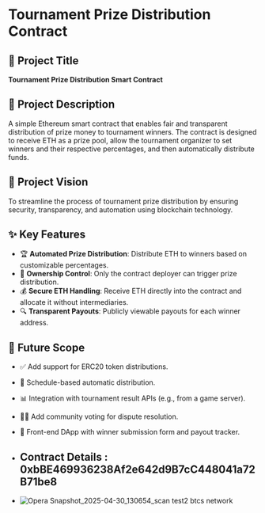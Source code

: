# Tournament Prize Distribution Contract

## 📌 Project Title
**Tournament Prize Distribution Smart Contract**

## 📖 Project Description
A simple Ethereum smart contract that enables fair and transparent distribution of prize money to tournament winners. The contract is designed to receive ETH as a prize pool, allow the tournament organizer to set winners and their respective percentages, and then automatically distribute funds.

## 🌟 Project Vision
To streamline the process of tournament prize distribution by ensuring security, transparency, and automation using blockchain technology.

## ✨ Key Features
- 🏆 **Automated Prize Distribution**: Distribute ETH to winners based on customizable percentages.
- 🔐 **Ownership Control**: Only the contract deployer can trigger prize distribution.
- 💰 **Secure ETH Handling**: Receive ETH directly into the contract and allocate it without intermediaries.
- 🔍 **Transparent Payouts**: Publicly viewable payouts for each winner address.

## 🚀 Future Scope
- ✅ Add support for ERC20 token distributions.
- 📅 Schedule-based automatic distribution.
- 📊 Integration with tournament result APIs (e.g., from a game server).
- 🧑‍⚖️ Add community voting for dispute resolution.
- 🧩 Front-end DApp with winner submission form and payout tracker.

- ## Contract Details : 0xbBE469936238Af2e642d9B7cC448041a72B71be8
- ![Opera Snapshot_2025-04-30_130654_scan test2 btcs network](https://github.com/user-attachments/assets/c3d32e5f-9e67-46dd-8aa9-2320509561c0)
